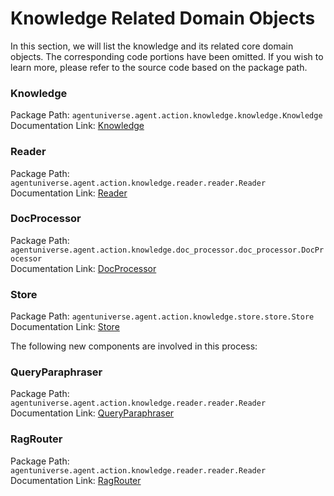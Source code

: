 # Knowledge Related Domain Objects
In this section, we will list the knowledge and its related core domain objects. The corresponding code portions have been omitted. If you wish to learn more, please refer to the source code based on the package path.


### Knowledge
Package Path: `agentuniverse.agent.action.knowledge.knowledge.Knowledge`  
Documentation Link: [Knowledge](Knowledge.md)

### Reader
Package Path: `agentuniverse.agent.action.knowledge.reader.reader.Reader`  
Documentation Link: [Reader](Reader.md)

### DocProcessor
Package Path: `agentuniverse.agent.action.knowledge.doc_processor.doc_processor.DocProcessor`  
Documentation Link: [DocProcessor](DocProcessor.md)

### Store
Package Path: `agentuniverse.agent.action.knowledge.store.store.Store`  
Documentation Link: [Store](Store.md)

The following new components are involved in this process:
### QueryParaphraser
Package Path: `agentuniverse.agent.action.knowledge.reader.reader.Reader`  
Documentation Link: [QueryParaphraser](QueryParaphraser.md)

### RagRouter
Package Path: `agentuniverse.agent.action.knowledge.reader.reader.Reader`  
Documentation Link: [RagRouter](RagRouter.md)
